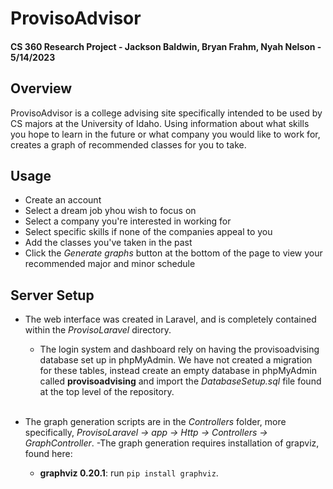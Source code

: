 # ProvisoAdvisor  

#### CS 360 Research Project - Jackson Baldwin, Bryan Frahm, Nyah Nelson - 5/14/2023
  
## Overview  
  
ProvisoAdvisor is a college advising site specifically intended to be used by CS majors at the University of Idaho. Using information about what skills you hope to learn in the future or what company you would like to work for, creates a graph of recommended classes for you to take.  
  
## Usage  
  
- Create an account 
- Select a dream job yhou wish to focus on
- Select a company you're interested in working for
- Select specific skills if none of the companies appeal to you
- Add the classes you've taken in the past
- Click the *Generate graphs* button at the bottom of the page to view your recommended major and minor schedule  
  
## Server Setup  
  
- The web interface was created in Laravel, and is completely contained within the *ProvisoLaravel* directory.  
  - The login system and dashboard rely on having the provisoadvising database set up in phpMyAdmin. We have not created a migration for these tables, instead create an empty database in phpMyAdmin called **provisoadvising** and import the *DatabaseSetup.sql* file found at the top level of the repository.  
&nbsp;  
  
- The graph generation scripts are in the *Controllers* folder, more specifically, *ProvisoLaravel -> app -> Http -> Controllers -> GraphController*.
-The graph generation requires installation of grapviz, found here:
  - **graphviz 0.20.1**: run `pip install graphviz`.  
&nbsp;  
 